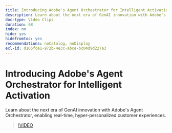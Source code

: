 ```yaml
---
title: Introducing Adobe's Agent Orchestrator for Intelligent Activation
description: Learn about the next era of GenAI innovation with Adobe's Agent Orchestrator, enabling real-time, hyper-personalized customer experiences.
doc-type: Video Clips
duration: 68
index: no
hide: yes
hidefromtoc: yes
recommendations: noCatalog, noDisplay
exl-id: d165fce1-972b-4e3c-abce-bc04d9d227a3
---
```

# Introducing Adobe's Agent Orchestrator for Intelligent Activation

Learn about the next era of GenAI innovation with Adobe's Agent Orchestrator, enabling real-time, hyper-personalized customer experiences.

<!-- 62_S653_3442539_67_introducing-adobes-agent-orchestrator-for-intelligent-activation -->
>[!VIDEO](https://video.tv.adobe.com/v/3458205/?learn=on&enablevpops=true)
